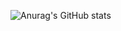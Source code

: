![Anurag's GitHub stats](https://github-readme-stats.vercel.app/api?username=kondalu98&show_icons=true&theme=radical)
